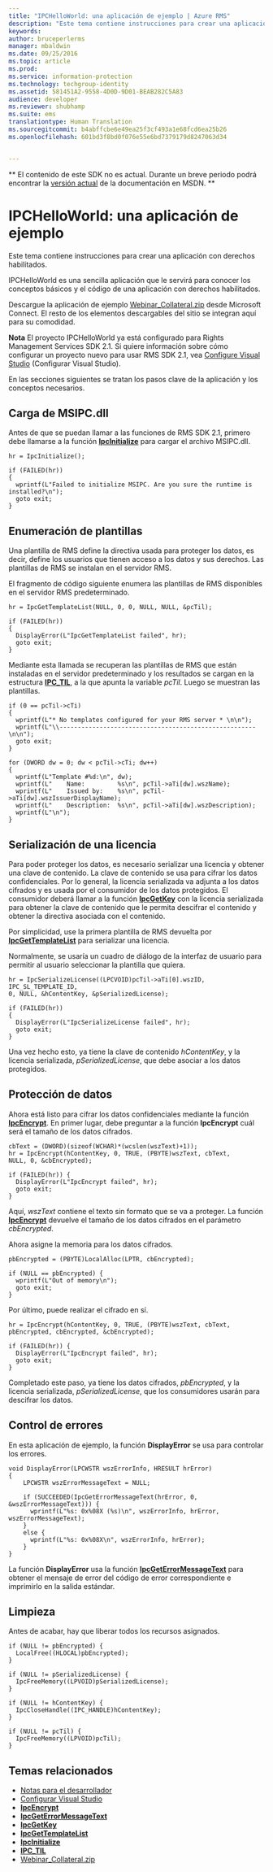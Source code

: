 ```yaml
---
title: "IPCHelloWorld: una aplicación de ejemplo | Azure RMS"
description: "Este tema contiene instrucciones para crear una aplicación con derechos habilitados."
keywords: 
author: bruceperlerms
manager: mbaldwin
ms.date: 09/25/2016
ms.topic: article
ms.prod: 
ms.service: information-protection
ms.technology: techgroup-identity
ms.assetid: 581451A2-9558-4D0D-9D01-BEAB282C5A83
audience: developer
ms.reviewer: shubhamp
ms.suite: ems
translationtype: Human Translation
ms.sourcegitcommit: b4abffcbe6e49ea25f3cf493a1e68fcd6ea25b26
ms.openlocfilehash: 601bd3f8bd0f076e55e6bd7379179d8247063d34


---
```

** El contenido de este SDK no es actual. Durante un breve periodo podrá encontrar la [versión actual](https://msdn.microsoft.com/library/windows/desktop/hh535290(v=vs.85).aspx) de la documentación en MSDN. **
# IPCHelloWorld: una aplicación de ejemplo

Este tema contiene instrucciones para crear una aplicación con derechos habilitados.

IPCHelloWorld es una sencilla aplicación que le servirá para conocer los conceptos básicos y el código de una aplicación con derechos habilitados.

Descargue la aplicación de ejemplo [Webinar\_Collateral.zip](https://connect.microsoft.com/site1170/Downloads/DownloadDetails.aspx?DownloadID=42440) desde Microsoft Connect. El resto de los elementos descargables del sitio se integran aquí para su comodidad.

**Nota**  El proyecto IPCHelloWorld ya está configurado para Rights Management Services SDK 2.1. Si quiere información sobre cómo configurar un proyecto nuevo para usar RMS SDK 2.1, vea [Configure Visual Studio](how-to-configure-a-visual-studio-project-to-use-the-ad-rms-sdk-2-0.md) (Configurar Visual Studio).

 
En las secciones siguientes se tratan los pasos clave de la aplicación y los conceptos necesarios.

## Carga de MSIPC.dll

Antes de que se puedan llamar a las funciones de RMS SDK 2.1, primero debe llamarse a la función [**IpcInitialize**](/information-protection/sdk/2.1/api/win/functions#msipc_ipcinitialize) para cargar el archivo MSIPC.dll.



    hr = IpcInitialize();

    if (FAILED(hr))
    {
      wprintf(L"Failed to initialize MSIPC. Are you sure the runtime is installed?\n");
      goto exit;
    }



## Enumeración de plantillas

Una plantilla de RMS define la directiva usada para proteger los datos, es decir, define los usuarios que tienen acceso a los datos y sus derechos. Las plantillas de RMS se instalan en el servidor RMS.

El fragmento de código siguiente enumera las plantillas de RMS disponibles en el servidor RMS predeterminado.



    hr = IpcGetTemplateList(NULL, 0, 0, NULL, NULL, &pcTil);

    if (FAILED(hr))
    {
      DisplayError(L"IpcGetTemplateList failed", hr);
      goto exit;
    }



Mediante esta llamada se recuperan las plantillas de RMS que están instaladas en el servidor predeterminado y los resultados se cargan en la estructura [**IPC\_TIL**](/information-protection/sdk/2.1/api/win/functions#msipc_ipcinitialize), a la que apunta la variable *pcTil*. Luego se muestran las plantillas.



    if (0 == pcTil->cTi)
    {
      wprintf(L"* No templates configured for your RMS server * \n\n");
      wprintf(L"\\------------------------------------------------------\n\n");
      goto exit;
    }

    for (DWORD dw = 0; dw < pcTil->cTi; dw++)
    {
      wprintf(L"Template #%d:\n", dw);
      wprintf(L"    Name:         %s\n", pcTil->aTi[dw].wszName);
      wprintf(L"    Issued by:    %s\n", pcTil->aTi[dw].wszIssuerDisplayName);
      wprintf(L"    Description:  %s\n", pcTil->aTi[dw].wszDescription);
      wprintf(L"\n");
    }



## Serialización de una licencia

Para poder proteger los datos, es necesario serializar una licencia y obtener una clave de contenido. La clave de contenido se usa para cifrar los datos confidenciales. Por lo general, la licencia serializada va adjunta a los datos cifrados y es usada por el consumidor de los datos protegidos. El consumidor deberá llamar a la función [**IpcGetKey**](/information-protection/sdk/2.1/api/win/functions#msipc_ipcgetkey) con la licencia serializada para obtener la clave de contenido que le permita descifrar el contenido y obtener la directiva asociada con el contenido.

Por simplicidad, use la primera plantilla de RMS devuelta por [**IpcGetTemplateList**](/information-protection/sdk/2.1/api/win/functions#msipc_ipcgettemplatelist) para serializar una licencia.

Normalmente, se usaría un cuadro de diálogo de la interfaz de usuario para permitir al usuario seleccionar la plantilla que quiera.



    hr = IpcSerializeLicense((LPCVOID)pcTil->aTi[0].wszID, IPC_SL_TEMPLATE_ID,
    0, NULL, &hContentKey, &pSerializedLicense);

    if (FAILED(hr))
    {
      DisplayError(L"IpcSerializeLicense failed", hr);
      goto exit;
    }



Una vez hecho esto, ya tiene la clave de contenido *hContentKey*, y la licencia serializada, *pSerializedLicense*, que debe asociar a los datos protegidos.

## Protección de datos

Ahora está listo para cifrar los datos confidenciales mediante la función [**IpcEncrypt**](/information-protection/sdk/2.1/api/win/functions#msipc_ipcencrypt). En primer lugar, debe preguntar a la función **IpcEncrypt** cuál será el tamaño de los datos cifrados.



    cbText = (DWORD)(sizeof(WCHAR)*(wcslen(wszText)+1));
    hr = IpcEncrypt(hContentKey, 0, TRUE, (PBYTE)wszText, cbText,
    NULL, 0, &cbEncrypted);

    if (FAILED(hr)) {
      DisplayError(L"IpcEncrypt failed", hr);
      goto exit;
    }



Aquí, *wszText* contiene el texto sin formato que se va a proteger. La función [**IpcEncrypt**](/information-protection/sdk/2.1/api/win/functions#msipc_ipcencrypt) devuelve el tamaño de los datos cifrados en el parámetro *cbEncrypted*.

Ahora asigne la memoria para los datos cifrados.



    pbEncrypted = (PBYTE)LocalAlloc(LPTR, cbEncrypted);

    if (NULL == pbEncrypted) {
      wprintf(L"Out of memory\n");
      goto exit;
    }


Por último, puede realizar el cifrado en sí.



    hr = IpcEncrypt(hContentKey, 0, TRUE, (PBYTE)wszText, cbText,
    pbEncrypted, cbEncrypted, &cbEncrypted);

    if (FAILED(hr)) {
      DisplayError(L"IpcEncrypt failed", hr);
      goto exit;
    }


Completado este paso, ya tiene los datos cifrados, *pbEncrypted*, y la licencia serializada, *pSerializedLicense*, que los consumidores usarán para descifrar los datos.

## Control de errores

En esta aplicación de ejemplo, la función **DisplayError** se usa para controlar los errores.



    void DisplayError(LPCWSTR wszErrorInfo, HRESULT hrError)
    {
        LPCWSTR wszErrorMessageText = NULL;

        if (SUCCEEDED(IpcGetErrorMessageText(hrError, 0, &wszErrorMessageText))) {
          wprintf(L"%s: 0x%08X (%s)\n", wszErrorInfo, hrError, wszErrorMessageText);
        }
        else {
          wprintf(L"%s: 0x%08X\n", wszErrorInfo, hrError);
        }
    }   


La función **DisplayError** usa la función [**IpcGetErrorMessageText**](/information-protection/sdk/2.1/api/win/functions#msipc_ipcgeterrormessagetext) para obtener el mensaje de error del código de error correspondiente e imprimirlo en la salida estándar.

## Limpieza

Antes de acabar, hay que liberar todos los recursos asignados.



    if (NULL != pbEncrypted) {
      LocalFree((HLOCAL)pbEncrypted);
    }

    if (NULL != pSerializedLicense) {
      IpcFreeMemory((LPVOID)pSerializedLicense);
    }

    if (NULL != hContentKey) {
      IpcCloseHandle((IPC_HANDLE)hContentKey);
    }

    if (NULL != pcTil) {
      IpcFreeMemory((LPVOID)pcTil);
    }


## Temas relacionados

* [Notas para el desarrollador](developer-notes.md)
* [Configurar Visual Studio](how-to-configure-a-visual-studio-project-to-use-the-ad-rms-sdk-2-0.md)
* [**IpcEncrypt**](/information-protection/sdk/2.1/api/win/functions#msipc_ipcencrypt)
* [**IpcGetErrorMessageText**](/information-protection/sdk/2.1/api/win/functions#msipc_ipcgeterrormessagetext)
* [**IpcGetKey**](/information-protection/sdk/2.1/api/win/functions#msipc_ipcgetkey)
* [**IpcGetTemplateList**](/information-protection/sdk/2.1/api/win/functions#msipc_ipcgettemplatelist)
* [**IpcInitialize**](/information-protection/sdk/2.1/api/win/functions#msipc_ipcinitialize)
* [**IPC\_TIL**](/information-protection/sdk/2.1/api/win/functions#msipc_ipcinitialize)
* [Webinar\_Collateral.zip](https://connect.microsoft.com/site1170/Downloads/DownloadDetails.aspx?DownloadID=42440)
 

 



<!--HONumber=Sep16_HO5-->


